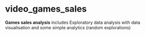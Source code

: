# video_games_sales

**Games sales analysis** includes Exploratory data analysis with data visualisation and some simple analytics (random explorations)
